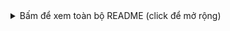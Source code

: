 <details>
<summary>Bấm để xem toàn bộ README (click để mở rộng)</summary>
# Klik CLI

Welcome to Klik CLI, the fastest and easiest way to build your own custom command-line tools — no boilerplate or config required. In just a few kliks, you can create, run, and manage reusable CLI commands with ease.

## Table of Contents

- [Overview](#1-overview)
- [Features](#2-features)
- [How It Works](#3-how-it-works)
- [Getting Started](#4-getting-started)
- [Usage](#5-usage)
- [Ecosystem Metrics](#6-ecosystem-metrics)
- [Roadmap](#7-roadmap)
- [Community & Support](#8-community--support)
- [License](#9-license)
- [Mascot: KliKko the Clicker](#10-mascot-klikko-the-clicker)

---

## 1. Overview

Klik CLI empowers developers and script lovers to instantly scaffold and run custom CLI commands from a simple JSON config file. No more messing with argument parsers or `bin` setup—just create, klik, and run.

---

## 2. Features

- ⚙️ **No-Boilerplate Setup**: Build a working CLI tool with a single config file and script folder.
- ⚡ **klik create**: Instantly generate a new command script with just one line.
- 📜 **klik list**: View all your available commands at any time.
- 🔧 **JSON-based Configuration**: Easily register and organize your scripts via `klik.config.json`.
- 🚀 **Plug-and-Play**: Works out of the box with Node.js, no dependencies required.

---

## 3. How It Works

1. **Install**: Use `npm install -g @doxuta/klik` to install CLI globally.
2. **Create**: Use `klik create <name>` to auto-generate a new command.
3. **Run**: Execute with `klik <name>`.
4. **Manage**: View commands via `klik list`.

---

## 4. Getting Started

### Prerequisites

- Node.js ≥ v14
- `npm` or `yarn`

### Install via NPM

```bash
npm install -g @doxuta/klik
## 5. Usage

### Create a New Command

```bash
klik create greet

## 6. Ecosystem Metrics

- **Total Commands Deployed**: Updates as you run `klik create`.
- **Local CLI Tooling**: Entire ecosystem is stored in a single folder.

---

## 7. Roadmap

- **v1.0**: Basic CLI command system with `create`, `list`, and config support.
- **v1.1**: Command aliases, delete, and rename support.
- **v2.0**: Plugin system and interactive CLI prompts.
- **v2.1**: CLI project templates (React, Express, etc.)
- **Future**: Remote command registry, AI-assisted script generation.

---

## 8. Community & Support

- 📢 **Telegram**: [@klikCLIchannel](https://t.me/klikCLIchannel) *(coming soon)*
- 📚 **Documentation**: `/docs` folder *(Work in Progress)*
- 🐛 **GitHub Issues**: [Klik GitHub Repo](https://github.com/doxuta/klik/issues)

---

## 9. License

This project is released under the **MIT License**.

---

## 10. Mascot: KliKko the Clicker

Meet **KliKko**, our high-speed code-generating sidekick:

- ✋ **Appearance**: A minimalist mechanical hand with keys that glow when clicked.
- 😄 **Personality**: Playful, helpful, and obsessed with productivity.
- 🧠 **Role**: Pops up when creating commands and celebrates new ones with a glow animation.

### Usage Guidelines

- 💡 **Docs**: Use KliKko to highlight tips and shortcuts.
- 🎉 **Animations**: A quick glow when a command is created.
- 🎨 **Merch**: Terminal sticker packs + pixel art versions coming soon!

---

🚀 **Ready to klik?** Start building your own CLI in seconds!